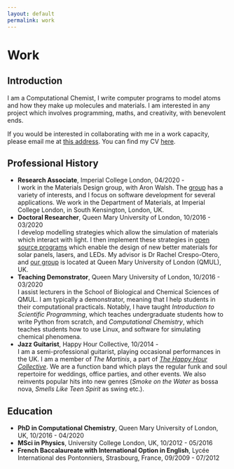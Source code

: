 ```yaml
---
layout: default
permalink: work
---
```


# Work

## Introduction

<p>I am a Computational Chemist, I write computer programs to model atoms and how they make up molecules and materials. I am interested in any project which involves programming, maths, and creativity, with benevolent ends.</p>

<p>If you would be interested in collaborating with me in a work capacity, please email me at <a href="mailto:m.rivera20@imperial.ac.uk">this address</a>. You can find my CV <a href="Miguel_Rivera_CV.pdf">here</a>.</p>

## Professional History

<ul>
    <li><b>Research Associate</b>, Imperial College London, 04/2020 - <br/>
    I work in the Materials Design group, with Aron Walsh. The <a href="http://wmd-group.github.io/">group</a> has a variety of interests, and I focus on software development for several applications. We work in the Department of Materials, at Imperial College London, in South Kensington, London, UK.</li>
     <li><b>Doctoral Researcher</b>, Queen Mary University of London, 10/2016 - 03/2020<br/>
    I develop modelling strategies which allow the simulation of materials which interact with light. I then implement these strategies in <a href="https://github.com/m-rivera">open source programs</a> which enable the design of new better materials for solar panels, lasers, and LEDs. My advisor is Dr Rachel Crespo-Otero, and <a href="https://crespootero.wordpress.com/">our group</a> is located at Queen Mary University of London (QMUL), UK.</li>
    <li><b>Teaching Demonstrator</b>, Queen Mary University of London, 10/2016 - 03/2020<br/>
    I assist lecturers in the School of Biological and Chemical Sciences of QMUL. I am typically a demonstrator, meaning that I help students in their computational practicals. Notably, I have taught <i>Introduction to Scientific Programming</i>, which teaches undergraduate students how to write Python from scratch, and <i>Computational Chemistry</i>, which teaches students how to use Linux, and software for simulating chemical phenomena.</li>
    <li><b>Jazz Guitarist</b>, Happy Hour Collective, 10/2014 -<br/>
    I am a semi-professional guitarist, playing occasional performances in the UK. I am a member of <i>The Martinis</i>, a part of <i><a href="http://www.hhcollective.co.uk/">The Happy Hour Collective</a></i>. We are a function band which plays the regular funk and soul repertoire for weddings, office parties, and other events. We also reinvents popular hits into new genres (<i>Smoke on the Water</i> as bossa nova, <i>Smells Like Teen Spirit</i> as swing etc.).</li>
</ul>

## Education

<ul>
    <li><b>PhD in Computational Chemistry</b>, Queen Mary University of London, UK, 10/2016 - 04/2020</li>
    <li><b>MSci in Physics</b>, University College London, UK, 10/2012 - 05/2016</li>
    <li><b>French Baccalaureate with International Option in English</b>, Lycée International des Pontonniers, Strasbourg, France, 09/2009 - 07/2012</li>
</ul>
